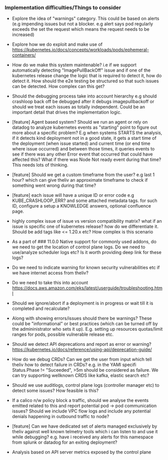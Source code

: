 ### Implementation difficulties/Things to consider

- Explore the idea of "warnings" category. This could be based on alerts (e.g impending issues but not a blocker. e.g alert says pod regularly exceeds the set the request which means the request needs to be increased)
- Explore how we do exploit and make use of https://kubernetes.io/docs/concepts/workloads/pods/ephemeral-containers/

- How do we make this system maintenable? i.e if we support automatically detecting "ImagePullBackOff" issue and if one of the kubernetes release change the logic that is required to detect it, how do detect it. How should the e2e testing be structured so that such issues can be detected. How complex can this get?

- Should the debugging process take into account hierarchy e.g should crashloop back off be debugged after it debugs imagepullbackoff or should we treat each issues as totally independent. Could be an important detail that drives the implementation logic.

- [feature] Agent based system? Should we run an agent or rely on datadog to analyze kubernetes events as "starting" point to figure out more about a specific problem? E.g when systems STARTS the analysis, if it detects kind deployment not in a good state, it gets a start time of the deployment (when issue started) and current time (or end time where issue occurred) and between those times, it queries events to see if there was any other Error event that occurred that could have affected this? What if there was Node Not ready event during that time? This needs lots of thinking.

- [feature] Should we get a custom timeframe from the user? e.g last 1 hour? which can give theliv an approximate timeframe to check if something went wrong during that time?

- [feature] each issue will have a unique ID or error code e.g KUBE_CRASHLOOP_ERR? and some attached metadata tags. for such ID, configure a setup a KNOWLEDGE answers, optional confluence page.

- highly complex issue of issue vs version compatibility matrix? what if an issue is specific one of kubernetes release? how do we differentiate it. Should be add tags like <= 1.20.x etc? How complex is this scenario

- As a part of ### 11.0.0 Native support for commonly used addons, do we need to get the location of control plane logs. Do we need to use/analyze scheduler logs etc? Is it worth providing deep link for these logs?

- Do we need to indicate warning for known security vulnerabilities etc if we have internet access from theliv?

- Do we need to take this into account https://docs.aws.amazon.com/eks/latest/userguide/troubleshooting.html

- Should we ignore/abort if a deployment is in progress or wait till it is completed and recalculate?

- Along with showing errors/issues should there be warnings? These could be "informational" or best practices (which can be turned off by the admininistrator who sets it up). E.g. setting up resources quotas/limit ranges for pods, possible vulnerable release etc.

- Should we detect API deprecations and report as error or warning? https://kubernetes.io/docs/reference/using-api/deprecation-guide/

- How do we debug CRDs? Can we get the user from input which tell theliv how to detect failure in CRDs? e.g. in the YAMl specifi Status.Phase != "Suceeded", >5m should be considered as failure. We can try supporting wellknown CRDS like kafka, elastic search etc?

- Should we use auditlogs, control plane logs (controller manager etc) to detect some issues? How feasible is this?

- If a calico n/w policy block a traffic, should we analyse the events emitted related to this and report potential pod -> pod communication issues? Should we include VPC flow logs and include any potential denials happening in outbound traffic to node?

- [feature] Can we have dedicated set of alerts managed exclusively by theliv against well known telmetry tools which i can listen to and use it while debugging? e.g. have i received any alerts for this namespace from splunk or datadog for an exiting deployment?
- Analysis based on API server metrics exposed by the control plane
